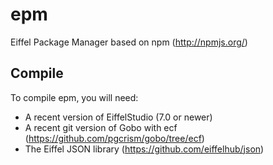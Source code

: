 epm
===

Eiffel Package Manager based on npm (http://npmjs.org/)

Compile
-------

To compile epm, you will need:
* A recent version of EiffelStudio (7.0 or newer)
* A recent git version of Gobo with ecf (https://github.com/pgcrism/gobo/tree/ecf)
* The Eiffel JSON library (https://github.com/eiffelhub/json)
